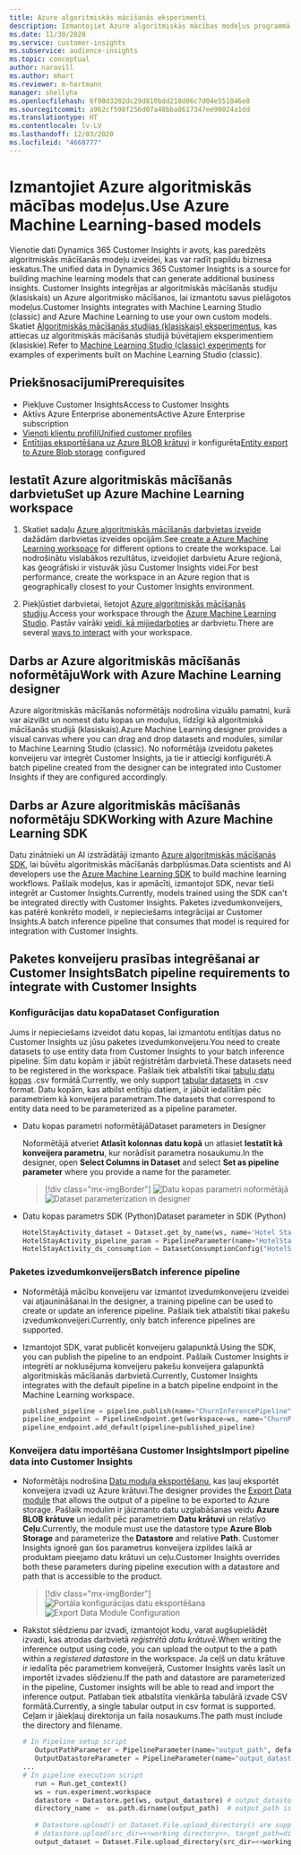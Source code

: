 ```yaml
---
title: Azure algoritmiskās mācīšanās eksperimenti
description: Izmantojiet Azure algoritmiskās mācības modeļus programmā Dynamics 365 Customer Insights.
ms.date: 11/30/2020
ms.service: customer-insights
ms.subservice: audience-insights
ms.topic: conceptual
author: naravill
ms.author: mhart
ms.reviewer: m-hartmann
manager: shellyha
ms.openlocfilehash: 6f00d3202dc29d810bdd218d06c7d04e551846e8
ms.sourcegitcommit: a9b2cf598f256d07a48bba8617347ee90024a1dd
ms.translationtype: HT
ms.contentlocale: lv-LV
ms.lasthandoff: 12/03/2020
ms.locfileid: "4668777"
---
```

# <a name="use-azure-machine-learning-based-models"></a><span data-ttu-id="5d83d-103">Izmantojiet Azure algoritmiskās mācības modeļus.</span><span class="sxs-lookup"><span data-stu-id="5d83d-103">Use Azure Machine Learning-based models</span></span>

<span data-ttu-id="5d83d-104">Vienotie dati Dynamics 365 Customer Insights ir avots, kas paredzēts algoritmiskās mācīšanās modeļu izveidei, kas var radīt papildu biznesa ieskatus.</span><span class="sxs-lookup"><span data-stu-id="5d83d-104">The unified data in Dynamics 365 Customer Insights is a source for building machine learning models that can generate additional business insights.</span></span> <span data-ttu-id="5d83d-105">Customer Insights integrējas ar algoritmiskās mācīšanās studiju (klasiskais) un Azure algoritmisko mācīšanos, lai izmantotu savus pielāgotos modeļus.</span><span class="sxs-lookup"><span data-stu-id="5d83d-105">Customer Insights integrates with Machine Learning Studio (classic) and Azure Machine Learning to use your own custom models.</span></span> <span data-ttu-id="5d83d-106">Skatiet [Algoritmiskās mācīšanās studijas (klasiskais) eksperimentus](machine-learning-studio-experiments.md), kas attiecas uz algoritmiskās mācīšanās studijā būvētajiem eksperimentiem (klasiskie).</span><span class="sxs-lookup"><span data-stu-id="5d83d-106">Refer to [Machine Learning Studio (classic) experiments](machine-learning-studio-experiments.md) for examples of experiments built on Machine Learning Studio (classic).</span></span> 

## <a name="prerequisites"></a><span data-ttu-id="5d83d-107">Priekšnosacījumi</span><span class="sxs-lookup"><span data-stu-id="5d83d-107">Prerequisites</span></span>

- <span data-ttu-id="5d83d-108">Piekļuve Customer Insights</span><span class="sxs-lookup"><span data-stu-id="5d83d-108">Access to Customer Insights</span></span>
- <span data-ttu-id="5d83d-109">Aktīvs Azure Enterprise abonements</span><span class="sxs-lookup"><span data-stu-id="5d83d-109">Active Azure Enterprise subscription</span></span>
- [<span data-ttu-id="5d83d-110">Vienoti klientu profili</span><span class="sxs-lookup"><span data-stu-id="5d83d-110">Unified customer profiles</span></span>](data-unification.md)
- <span data-ttu-id="5d83d-111">[Entītijas eksportēšana uz Azure BLOB krātuvi](export-azure-blob-storage.md) ir konfigurēta</span><span class="sxs-lookup"><span data-stu-id="5d83d-111">[Entity export to Azure Blob storage](export-azure-blob-storage.md) configured</span></span>

## <a name="set-up-azure-machine-learning-workspace"></a><span data-ttu-id="5d83d-112">Iestatīt Azure algoritmiskās mācīšanās darbvietu</span><span class="sxs-lookup"><span data-stu-id="5d83d-112">Set up Azure Machine Learning workspace</span></span>

1. <span data-ttu-id="5d83d-113">Skatiet sadaļu [Azure algoritmiskās mācīšanās darbvietas izveide](https://docs.microsoft.com/azure/machine-learning/concept-workspace#-create-a-workspace) dažādām darbvietas izveides opcijām.</span><span class="sxs-lookup"><span data-stu-id="5d83d-113">See [create a Azure Machine Learning workspace](https://docs.microsoft.com/azure/machine-learning/concept-workspace#-create-a-workspace) for different options to create the workspace.</span></span> <span data-ttu-id="5d83d-114">Lai nodrošinātu vislabākos rezultātus, izveidojiet darbvietu Azure reģionā, kas ģeogrāfiski ir vistuvāk jūsu Customer Insights videi.</span><span class="sxs-lookup"><span data-stu-id="5d83d-114">For best performance, create the workspace in an Azure region that is geographically closest to your Customer Insights environment.</span></span>

1. <span data-ttu-id="5d83d-115">Piekļūstiet darbvietai, lietojot [Azure algoritmiskās mācīšanās studiju](https://ml.azure.com/).</span><span class="sxs-lookup"><span data-stu-id="5d83d-115">Access your workspace through the [Azure Machine Learning Studio](https://ml.azure.com/).</span></span> <span data-ttu-id="5d83d-116">Pastāv vairāki [veidi, kā mijiedarboties](https://docs.microsoft.com/azure/machine-learning/concept-workspace#tools-for-workspace-interaction) ar darbvietu.</span><span class="sxs-lookup"><span data-stu-id="5d83d-116">There are several [ways to interact](https://docs.microsoft.com/azure/machine-learning/concept-workspace#tools-for-workspace-interaction) with your workspace.</span></span>

## <a name="work-with-azure-machine-learning-designer"></a><span data-ttu-id="5d83d-117">Darbs ar Azure algoritmiskās mācīšanās noformētāju</span><span class="sxs-lookup"><span data-stu-id="5d83d-117">Work with Azure Machine Learning designer</span></span>

<span data-ttu-id="5d83d-118">Azure algoritmiskās mācīšanās noformētājs nodrošina vizuālu pamatni, kurā var aizvilkt un nomest datu kopas un moduļus, līdzīgi kā algoritmiskā mācīšanās studijā (klasiskais).</span><span class="sxs-lookup"><span data-stu-id="5d83d-118">Azure Machine Learning designer provides a visual canvas where you can drag and drop datasets and modules, similar to Machine Learning Studio (classic).</span></span> <span data-ttu-id="5d83d-119">No noformētāja izveidotu paketes konveijeru var integrēt Customer Insights, ja tie ir attiecīgi konfigurēti.</span><span class="sxs-lookup"><span data-stu-id="5d83d-119">A batch pipeline created from the designer can be integrated into Customer Insights if they are configured accordingly.</span></span> 
   
## <a name="working-with-azure-machine-learning-sdk"></a><span data-ttu-id="5d83d-120">Darbs ar Azure algoritmiskās mācīšanās noformētāju SDK</span><span class="sxs-lookup"><span data-stu-id="5d83d-120">Working with Azure Machine Learning SDK</span></span>

<span data-ttu-id="5d83d-121">Datu zinātnieki un AI izstrādātāji izmanto [Azure algoritmiskās mācīšanās SDK](https://docs.microsoft.com/python/api/overview/azure/ml/?view=azure-ml-py&preserve-view=true), lai būvētu algoritmiskās mācīšanās darbplūsmas.</span><span class="sxs-lookup"><span data-stu-id="5d83d-121">Data scientists and AI developers use the [Azure Machine Learning SDK](https://docs.microsoft.com/python/api/overview/azure/ml/?view=azure-ml-py&preserve-view=true) to build machine learning workflows.</span></span> <span data-ttu-id="5d83d-122">Pašlaik modeļus, kas ir apmācīti, izmantojot SDK, nevar tieši integrēt ar Customer Insights.</span><span class="sxs-lookup"><span data-stu-id="5d83d-122">Currently, models trained using the SDK can't be integrated directly with Customer Insights.</span></span> <span data-ttu-id="5d83d-123">Paketes izvedumkonveijers, kas patērē konkrēto modeli, ir nepieciešams integrācijai ar Customer Insights.</span><span class="sxs-lookup"><span data-stu-id="5d83d-123">A batch inference pipeline that consumes that model is required for integration with Customer Insights.</span></span>

## <a name="batch-pipeline-requirements-to-integrate-with-customer-insights"></a><span data-ttu-id="5d83d-124">Paketes konveijeru prasības integrēšanai ar Customer Insights</span><span class="sxs-lookup"><span data-stu-id="5d83d-124">Batch pipeline requirements to integrate with Customer Insights</span></span>

### <a name="dataset-configuration"></a><span data-ttu-id="5d83d-125">Konfigurācijas datu kopa</span><span class="sxs-lookup"><span data-stu-id="5d83d-125">Dataset Configuration</span></span>

<span data-ttu-id="5d83d-126">Jums ir nepieciešams izveidot datu kopas, lai izmantotu entītijas datus no Customer Insights uz jūsu paketes izvedumkonveijeru.</span><span class="sxs-lookup"><span data-stu-id="5d83d-126">You need to create datasets to use entity data from Customer Insights to your batch inference pipeline.</span></span> <span data-ttu-id="5d83d-127">Šīm datu kopām ir jābūt reģistrētām darbvietā.</span><span class="sxs-lookup"><span data-stu-id="5d83d-127">These datasets need to be registered in the workspace.</span></span> <span data-ttu-id="5d83d-128">Pašlaik tiek atbalstīti tikai [tabulu datu kopas](https://docs.microsoft.com/azure/machine-learning/how-to-create-register-datasets#tabulardataset) .csv formātā.</span><span class="sxs-lookup"><span data-stu-id="5d83d-128">Currently, we only support [tabular datasets](https://docs.microsoft.com/azure/machine-learning/how-to-create-register-datasets#tabulardataset) in .csv format.</span></span> <span data-ttu-id="5d83d-129">Datu kopām, kas atbilst entītiju datiem, ir jābūt iedalītām pēc parametriem kā konveijera parametram.</span><span class="sxs-lookup"><span data-stu-id="5d83d-129">The datasets that correspond to entity data need to be parameterized as a pipeline parameter.</span></span>
   
* <span data-ttu-id="5d83d-130">Datu kopas parametri noformētājā</span><span class="sxs-lookup"><span data-stu-id="5d83d-130">Dataset parameters in Designer</span></span>
   
     <span data-ttu-id="5d83d-131">Noformētājā atveriet **Atlasīt kolonnas datu kopā** un atlasiet **Iestatīt kā konveijera parametru**, kur norādīsit parametra nosaukumu.</span><span class="sxs-lookup"><span data-stu-id="5d83d-131">In the designer, open **Select Columns in Dataset** and select **Set as pipeline parameter** where you provide a name for the parameter.</span></span>

     > [!div class="mx-imgBorder"]
     > <span data-ttu-id="5d83d-132">![Datu kopas parametri noformētājā](media/intelligence-designer-dataset-parameters.png "Datu kopas parametri noformētājā")</span><span class="sxs-lookup"><span data-stu-id="5d83d-132">![Dataset parameterization in designer](media/intelligence-designer-dataset-parameters.png "Dataset parameterization in designer")</span></span>
   
* <span data-ttu-id="5d83d-133">Datu kopas parametrs SDK (Python)</span><span class="sxs-lookup"><span data-stu-id="5d83d-133">Dataset parameter in SDK (Python)</span></span>
   
   ```python
   HotelStayActivity_dataset = Dataset.get_by_name(ws, name='Hotel Stay Activity Data')
   HotelStayActivity_pipeline_param = PipelineParameter(name="HotelStayActivity_pipeline_param", default_value=HotelStayActivity_dataset)
   HotelStayActivity_ds_consumption = DatasetConsumptionConfig("HotelStayActivity_dataset", HotelStayActivity_pipeline_param)
   ```

### <a name="batch-inference-pipeline"></a><span data-ttu-id="5d83d-134">Paketes izvedumkonveijers</span><span class="sxs-lookup"><span data-stu-id="5d83d-134">Batch inference pipeline</span></span>
  
* <span data-ttu-id="5d83d-135">Noformētājā mācību konveijeru var izmantot izvedumkonveijeru izveidei vai atjaunināšanai.</span><span class="sxs-lookup"><span data-stu-id="5d83d-135">In the designer, a training pipeline can be used to create or update an inference pipeline.</span></span> <span data-ttu-id="5d83d-136">Pašlaik tiek atbalstīti tikai pakešu izvedumkonveijeri.</span><span class="sxs-lookup"><span data-stu-id="5d83d-136">Currently, only batch inference pipelines are supported.</span></span>

* <span data-ttu-id="5d83d-137">Izmantojot SDK, varat publicēt konveijeru galapunktā.</span><span class="sxs-lookup"><span data-stu-id="5d83d-137">Using the SDK, you can publish the pipeline to an endpoint.</span></span> <span data-ttu-id="5d83d-138">Pašlaik Customer Insights ir integrēti ar noklusējuma konveijeru pakešu konveijera galapunktā algoritmiskās mācīšanās darbvietā.</span><span class="sxs-lookup"><span data-stu-id="5d83d-138">Currently, Customer Insights integrates with the default pipeline in a batch pipeline endpoint in the Machine Learning workspace.</span></span>
   
   ```python
   published_pipeline = pipeline.publish(name="ChurnInferencePipeline", description="Published Churn Inference pipeline")
   pipeline_endpoint = PipelineEndpoint.get(workspace=ws, name="ChurnPipelineEndpoint") 
   pipeline_endpoint.add_default(pipeline=published_pipeline)
   ```

### <a name="import-pipeline-data-into-customer-insights"></a><span data-ttu-id="5d83d-139">Konveijera datu importēšana Customer Insights</span><span class="sxs-lookup"><span data-stu-id="5d83d-139">Import pipeline data into Customer Insights</span></span>

* <span data-ttu-id="5d83d-140">Noformētājs nodrošina [Datu moduļa eksportēšanu](https://docs.microsoft.com/azure/machine-learning/algorithm-module-reference/export-data), kas ļauj eksportēt konveijera izvadi uz Azure krātuvi.</span><span class="sxs-lookup"><span data-stu-id="5d83d-140">The designer provides the [Export Data module](https://docs.microsoft.com/azure/machine-learning/algorithm-module-reference/export-data) that allows the output of a pipeline to be exported to Azure storage.</span></span> <span data-ttu-id="5d83d-141">Pašlaik modulim ir jāizmanto datu uzglabāšanas veidu **Azure BLOB krātuve** un iedalīt pēc parametriem **Datu krātuvi** un relatīvo **Ceļu**.</span><span class="sxs-lookup"><span data-stu-id="5d83d-141">Currently, the module must use the datastore type **Azure Blob Storage** and parameterize the **Datastore** and relative **Path**.</span></span> <span data-ttu-id="5d83d-142">Customer Insights ignorē gan šos parametrus konveijera izpildes laikā ar produktam pieejamo datu krātuvi un ceļu.</span><span class="sxs-lookup"><span data-stu-id="5d83d-142">Customer Insights overrides both these parameters during pipeline execution with a datastore and path that is accessible to the product.</span></span>
   > [!div class="mx-imgBorder"]
   > <span data-ttu-id="5d83d-143">![Portāla konfigurācijas datu eksportēšana](media/intelligence-designer-importdata.png "Datu moduļa konfigurācijas eksportēšana")</span><span class="sxs-lookup"><span data-stu-id="5d83d-143">![Export Data Module Configuration](media/intelligence-designer-importdata.png "Export Data Module Configuration")</span></span>
   
* <span data-ttu-id="5d83d-144">Rakstot slēdzienu par izvadi, izmantojot kodu, varat augšupielādēt izvadi, kas atrodas darbvietā *reģistrētā datu krātuvē*.</span><span class="sxs-lookup"><span data-stu-id="5d83d-144">When writing the inference output using code, you can upload the output to the a path within a *registered datastore* in the workspace.</span></span> <span data-ttu-id="5d83d-145">Ja ceļš un datu krātuve ir iedalīta pēc parametriem konveijerā, Customer Insights varēs lasīt un importēt izvades slēdzienu.</span><span class="sxs-lookup"><span data-stu-id="5d83d-145">If the path and datastore are parameterized in the pipeline, Customer insights will be able to read and import the inference output.</span></span> <span data-ttu-id="5d83d-146">Patlaban tiek atbalstīta vienkārša tabulārā izvade CSV formātā.</span><span class="sxs-lookup"><span data-stu-id="5d83d-146">Currently, a single tabular output in csv format is supported.</span></span> <span data-ttu-id="5d83d-147">Ceļam ir jāiekļauj direktorija un faila nosaukums.</span><span class="sxs-lookup"><span data-stu-id="5d83d-147">The path must include the directory and filename.</span></span>

   ```python
   # In Pipeline setup script
      OutputPathParameter = PipelineParameter(name="output_path", default_value="HotelChurnOutput/HotelChurnOutput.csv")
      OutputDatastoreParameter = PipelineParameter(name="output_datastore", default_value="workspaceblobstore")
   ...
   # In pipeline execution script
      run = Run.get_context()
      ws = run.experiment.workspace
      datastore = Datastore.get(ws, output_datastore) # output_datastore is parameterized
      directory_name =  os.path.dirname(output_path)  # output_path is parameterized.
      
      # Datastore.upload() or Dataset.File.upload_directory() are supported methods to uplaod the data
      # datastore.upload(src_dir=<<working directory>>, target_path=directory_name, overwrite=False, show_progress=True)
      output_dataset = Dataset.File.upload_directory(src_dir=<<working directory>>, target = (datastore, directory_name)) # Remove trailing "/" from directory_name
   ```
